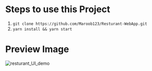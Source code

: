 # Steps to use this Project
1. `git clone https://github.com/Maroob123/Resturant-WebApp.git`
2. `yarn install && yarn start`

# Preview Image
![resturant_UI_demo](https://user-images.githubusercontent.com/57058475/197360846-f23d3186-862c-403d-b074-00d77924430a.jpeg)
